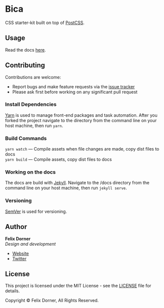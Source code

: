 # Bica

CSS starter-kit built on top of [PostCSS](http://postcss.org/).

## Usage

Read the docs [here](https://felixdorner.github.io/bica/).

## Contributing

Contributions are welcome:

- Report bugs and make feature requests via the [issue tracker](https://github.com/felixdorner/bica/issues)
- Please ask first before working on any significant pull request

### Install Dependencies

[Yarn](https://yarnpkg.com/) is used to manage front-end packages and task automation. After you forked the project navigate to the directory from the command line on your host machine, then run `yarn`.

### Build Commands

`yarn watch` — Compile assets when file changes are made, copy dist files to docs  
`yarn build` — Compile assets, copy dist files to docs

### Working on the docs

The docs are build with [Jekyll](https://jekyllrb.com/). Navigate to the /docs directory from the command line on your host machine, then run `jekyll serve`.

### Versioning

[SemVer](http://semver.org/) is used for versioning.

## Author

**Felix Dorner**  
*Design and development*

- [Website](https://felixdorner.de)
- [Twitter](https://twitter.com/felixdorner)

## License

This project is licensed under the MIT License - see the [LICENSE](https://github.com/felixdorner/bica/blob/master/LICENSE.md) file for details.

Copyright © Felix Dorner, All Rights Reserved.
